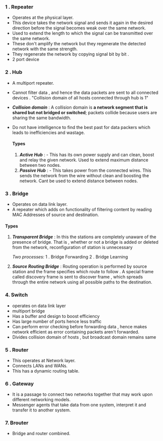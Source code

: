 
### 1 . Repeater
- Operates at the physical layer.
- This device takes the network signal and sends it again in the desired direction before the signal becomes weak over the same network.
- Used to extend the length to which the signal can be transmitted over the same network.
- These don't amplify the network but they regenerate the detected network with the same strength.
- They regenerate the network by copying signal bit by bit .
- 2 port device
### 2 . Hub
- A multiport repeater.
- Cannot filter data , and hence the data packets are sent to all connected devices . "Collision domain of all hosts connected through hub is 1"
- ***Collision domain*** : A collision domain is **a network segment that is shared but not bridged or switched**; packets collide because users are sharing the same bandwidth.
- Do not have intelligence to find the best past for data packers which leads to inefficiencies and wastage.
  
  #### Types
  1.  ***Active Hub*** : - This has its own power supply and can clean, boost and relay the given network. Used to extend maximum distance between two nodes.
  2. ***Passive Hub*** : - This takes power from the connected wires. This sends the network from the wire without clean and boosting the network. Cant be used to extend distance between nodes.
### 3 . Bridge
- Operates on data link layer.
- A repeater which adds on functionality of filtering content by reading MAC Addresses of source and destination.
  
 #### **Types**
 1. ***Transparent Bridge*** : In this the stations are completely unaware of the presence of bridge. That is , whether or not a bridge is added or deleted from the network, reconfiguration of station is unnecessary 
    
     *Two processes:*
			1 . Bridge Forwarding
			2 . Bridge Learning
			
2. ***Source Routing Bridge*** : Routing operation is performed by source station and the frame specifies which route to follow . A special frame called discovery frame is sent to discover frame , which spreads through the entire network using all possible paths to the destination.
### 4. Switch
- operates on data link layer
- multiport bridge
- Has a buffer and design to boost efficiency
- Has large number of ports hence less traffic
- Can perform error checking before forwarding data , hence makes network efficient as error containing packets aren't forwarded.
- Divides collision domain of hosts , but broadcast domain remains same
### 5 . Router
- This operates at Network layer.
- Connects LANs and WANs.
- This has a dynamic routing table.
### 6 . Gateway
- It is a passage to connect two networks together that may work upon different networking models.
- Messenger agents that take data from one system, interpret it and transfer it to another system.
### 7. Brouter
- Bridge and router combined.